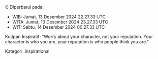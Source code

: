 ⏰ Diperbarui pada:
- WIB: Jumat, 13 Desember 2024 22.27.33 UTC
- WITA: Jumat, 13 Desember 2024 23.27.33 UTC
- WIT: Sabtu, 14 Desember 2024 00.27.33 UTC

Kutipan Inspiratif:
"Worry about your character, not your reputation. Your character is who you are, your reputation is who people think you are."


Kategori: inspirational

